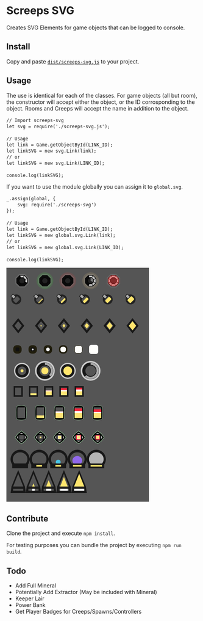 # Screeps SVG
Creates SVG Elements for game objects that can be logged to console.

## Install
Copy and paste [`dist/screeps-svg.js`](dist/screeps-svg.js) to your project.

## Usage

The use is identical for each of the classes. For game objects (all but room), the constructor will accept either the object, or the ID corrosponding to the object. Rooms and Creeps will accept the name in addition to the object.

```
// Import screeps-svg
let svg = require('./screeps-svg.js');

// Usage
let link = Game.getObjectById(LINK_ID);
let linkSVG = new svg.Link(link);
// or
let linkSVG = new svg.Link(LINK_ID);

console.log(linkSVG);
```

If you want to use the module globally you can assign it to `global.svg`.

```
_.assign(global, {
	svg: require('./screeps-svg')
});

// Usage
let link = Game.getObjectById(LINK_ID);
let linkSVG = new global.svg.Link(link);
// or
let linkSVG = new global.svg.Link(LINK_ID);

console.log(linkSVG);
```

![Demo Outputs](demo.png)

## Contribute

Clone the project and execute `npm install`.

For testing purposes you can bundle the project by executing `npm run build`.

## Todo

 - Add Full Mineral
 - Potentially Add Extractor (May be included with Mineral)
 - Keeper Lair
 - Power Bank
 - Get Player Badges for Creeps/Spawns/Controllers
